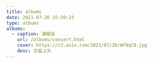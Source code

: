 ```yaml
---
title: albums
date: 2021-07-26 15:59:23
type: albums
albums:
  - caption: 演唱会
    url: /albums/concert.html
    cover: https://z3.ax1x.com/2021/07/26/Wf9qC8.jpg
    desc: 日益上头
---
```

